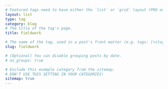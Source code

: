 ```yaml
---
# Featured tags need to have either the `list` or `grid` layout (PRO only).fhds
layout: list
type: tag
category: blog
# The title of the tag's page.
title: Fieldwork

# The name of the tag, used in a post's front matter (e.g. tags: [<slug>]).
slug: fieldwork

# (Optional) You can disable grouping posts by date.
# no_groups: true

# Exclude this example category from the sitemap.
# DON'T USE THIS SETTING IN YOUR CATEGORIES!
sitemap: true
---
```

